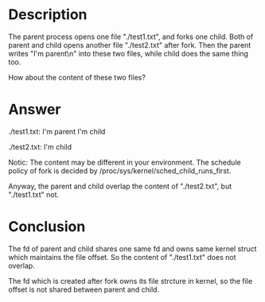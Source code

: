 # Description 

The parent process opens one file "./test1.txt", and forks one child.
Both of parent and child opens another file "./test2.txt" after fork.
Then the parent writes "I'm parent\n" into these two files, while child does
the same thing too.

How about the content of these two files?

# Answer

./test1.txt:
I'm parent
I'm child

./test2.txt:
I'm child

Notic: The content may be different in your environment.
The schedule policy of fork is decided by /proc/sys/kernel/sched_child_runs_first.

Anyway, the parent and child overlap the content of "./test2.txt",
but "./test1.txt" not.

# Conclusion
The fd of parent and child shares one same fd and owns same kernel struct which
maintains the file offset. So the content of "./test1.txt" does not overlap.

The fd which is created after fork owns its file strcture in kernel, so the file
offset is not shared between parent and child.


